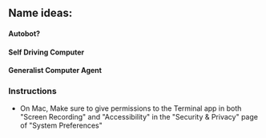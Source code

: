 ## Name ideas:
#### Autobot? 
#### Self Driving Computer
#### Generalist Computer Agent

### Instructions
- On Mac, Make sure to give permissions to the Terminal app in both "Screen Recording" and "Accessibility" in the "Security & Privacy" page of "System Preferences"